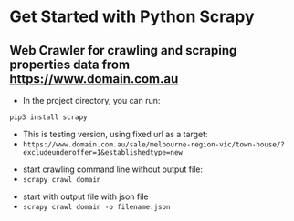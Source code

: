 # Get Started with Python Scrapy
## Web Crawler for crawling and scraping properties data from https://www.domain.com.au


- In the project directory, you can run:
```
pip3 install scrapy
```

- This is testing version, using fixed url as a target:
- ```https://www.domain.com.au/sale/melbourne-region-vic/town-house/?excludeunderoffer=1&establishedtype=new```

+ start crawling command line without output file:
+ ```scrapy crawl domain```

- start with output file with json file
- ```scrapy crawl domain -o filename.json```